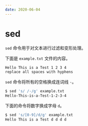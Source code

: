```yaml
---
date: 2020-06-04
---
```


# sed

`sed` 命令用于对文本进行过滤和变形处理。

下面是 `example.txt` 文件的内容。

```bash
Hello This is a Test 1 2 3 4
replace all spaces with hyphens
```

`sed` 命令将所有的空格换成连词线 `-`。

```bash
$ sed 's/ /-/g' example.txt
Hello-This-is-a-Test-1-2-3-4
```

下面的命令将数字换成字母 `d`。

```bash
$ sed 's/[0-9]/d/g' example.txt
Hello This is a Test d d d d
```
